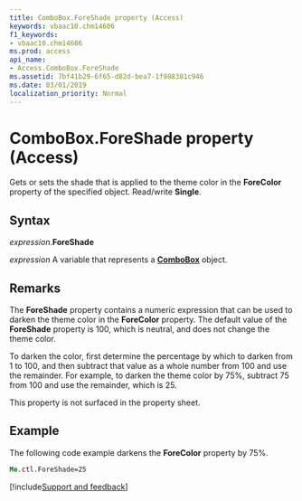 ```yaml
---
title: ComboBox.ForeShade property (Access)
keywords: vbaac10.chm14606
f1_keywords:
- vbaac10.chm14606
ms.prod: access
api_name:
- Access.ComboBox.ForeShade
ms.assetid: 7bf41b29-6f65-d82d-bea7-1f988381c946
ms.date: 03/01/2019
localization_priority: Normal
---
```



# ComboBox.ForeShade property (Access)

Gets or sets the shade that is applied to the theme color in the **ForeColor** property of the specified object. Read/write **Single**.


## Syntax

_expression_.**ForeShade**

_expression_ A variable that represents a **[ComboBox](Access.ComboBox.md)** object.


## Remarks

The **ForeShade** property contains a numeric expression that can be used to darken the theme color in the **ForeColor** property. The default value of the **ForeShade** property is 100, which is neutral, and does not change the theme color. 

To darken the color, first determine the percentage by which to darken from 1 to 100, and then subtract that value as a whole number from 100 and use the remainder. For example, to darken the theme color by 75%, subtract 75 from 100 and use the remainder, which is 25.

This property is not surfaced in the property sheet.


## Example

The following code example darkens the **ForeColor** property by 75%.

```vb
Me.ctl.ForeShade=25
```


[!include[Support and feedback](~/includes/feedback-boilerplate.md)]